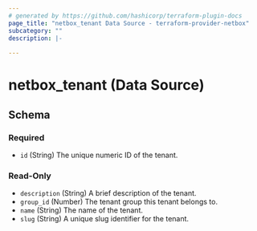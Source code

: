 ```yaml
---
# generated by https://github.com/hashicorp/terraform-plugin-docs
page_title: "netbox_tenant Data Source - terraform-provider-netbox"
subcategory: ""
description: |-
  
---
```


# netbox_tenant (Data Source)





<!-- schema generated by tfplugindocs -->
## Schema

### Required

- `id` (String) The unique numeric ID of the tenant.

### Read-Only

- `description` (String) A brief description of the tenant.
- `group_id` (Number) The tenant group this tenant belongs to.
- `name` (String) The name of the tenant.
- `slug` (String) A unique slug identifier for the tenant.
